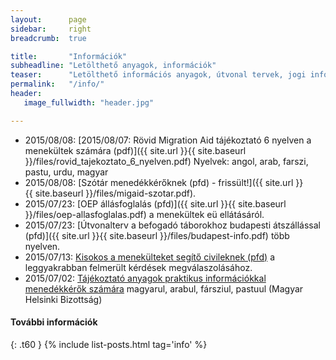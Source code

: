 ```yaml
---
layout:      page
sidebar:     right
breadcrumb:  true

title:       "Információk"
subheadline: "Letölthető anyagok, információk"
teaser:      "Letölthető információs anyagok, útvonal tervek, jogi információk, képek és a mit rólunk írtak"
permalink:   "/info/"
header:
   image_fullwidth: "header.jpg"

---
```

- 2015/08/08: [2015/08/07: Rövid Migration Aid tájékoztató 6 nyelven a menekültek számára (pdf)]({{ site.url }}{{ site.baseurl }}/files/rovid_tajekoztato_6_nyelven.pdf)  Nyelvek: angol, arab, farszi, pastu, urdu, magyar
- 2015/08/08: [Szótár menedékkérőknek (pfd) - frissült!]({{ site.url }}{{ site.baseurl }}/files/migaid-szotar.pdf).
- 2015/07/23: [OEP állásfoglalás (pfd)]({{ site.url }}{{ site.baseurl }}/files/oep-allasfoglalas.pdf) a menekültek eü ellátásáról.
- 2015/07/23: [Útvonalterv a befogadó táborokhoz budapesti átszállással (pfd)]({{ site.url }}{{ site.baseurl }}/files/budapest-info.pdf) több nyelven.
- 2015/07/13: [Kisokos a menekülteket segítő civileknek (pfd)](http://helsinki.hu/wp-content/uploads/info-segitoknek_FINAL_2.pdf) a leggyakrabban felmerült kérdések megválaszolásához.
- 2015/07/02: [Tájékoztató anyagok praktikus információkkal menedékkérők számára](http://helsinki.hu/uj-informacios-anyag-menekulteknek) magyarul, arabul, fársziul, pastuul (Magyar Helsinki Bizottság)

#### További információk
{: .t60 }
{% include list-posts.html tag='info' %}
